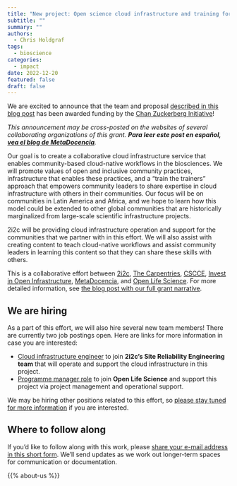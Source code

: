 ```yaml
---
title: "New project: Open science cloud infrastructure and training for communities in Latin America and Africa"
subtitle: ""
summary: ""
authors:
  - Chris Holdgraf
tags:
  - bioscience
categories:
  - impact
date: 2022-12-20
featured: false
draft: false
---
```



We are excited to announce that the team and proposal [described in this blog post](https://2i2c.org/blog/2022/czi-global-communities-proposal/) has been awarded funding by the [Chan Zuckerberg Initiative](https://chanzuckerberg.com/)!

_This announcement may be cross-posted on the websites of several collaborating organizations of this grant. **Para leer este post en español, [vea el blog de MetaDocencia](https://www.metadocencia.org/post/infraestructura-nube/)**._

Our goal is to create a collaborative cloud infrastructure service that enables community-based cloud-native workflows in the biosciences. We will promote values of open and inclusive community practices, infrastructure that enables these practices, and a “train the trainers” approach that empowers community leaders to share expertise in cloud infrastructure with others in their communities. Our focus will be on communities in Latin America and Africa, and we hope to learn how this model could be extended to other global communities that are historically marginalized from large-scale scientific infrastructure projects.

2i2c will be providing cloud infrastructure operation and support for the communities that we partner with in this effort.
We will also assist with creating content to teach cloud-native workflows and assist community leaders in learning this content so that they can share these skills with others.

This is a collaborative effort between [2i2c](http://2i2c.org), [The Carpentries](http://carpentries.org), [CSCCE](http://cscce.org), [Invest in Open Infrastructure](http://investinopen.org), [MetaDocencia](http://metadocencia.org), and [Open Life Science](http://openlifesci.org). For more detailed information, see [the blog post with our full grant narrative](https://2i2c.org/blog/2022/czi-global-communities-proposal/).

## We are hiring

As a part of this effort, we will also hire several new team members! There are currently two job postings open. Here are links for more information in case you are interested:

* [Cloud infrastructure engineer](https://2i2c.org/jobs/2022/open-source-infrastructure-engineer/) to join **2i2c’s Site Reliability Engineering team** that will operate and support the cloud infrastructure in this project.
* [Programme manager role](https://openlifesci.org/posts/2022/12/19/ECB-PM-job-description/) to join **Open Life Science** and support this project via project management and operational support.

We may be hiring other positions related to this effort, so [please stay tuned for more information](https://forms.gle/5boZswKNUn2NcTUv9) if you are interested.

## Where to follow along

If you’d like to follow along with this work, please [share your e-mail address in this short form](https://forms.gle/5boZswKNUn2NcTUv9). We’ll send updates as we work out longer-term spaces for communication or documentation.

{{% about-us %}}
